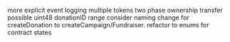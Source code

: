 more explicit event logging
multiple tokens
two phase ownership transfer
possible uint48 donationID range
consider naming change for createDonation to createCampaign/Fundraiser.
refactor to enums for contract states



